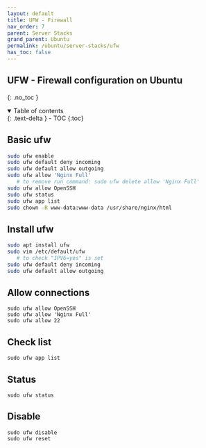 ```yaml
---
layout: default    
title: UFW - Firewall
nav_order: 7
parent: Server Stacks
grand_parent: Ubuntu
permalink: /ubuntu/server-stacks/ufw
has_toc: false
---
```


## UFW - Firewall configuration on Ubuntu
{: .no_toc } 

<details open markdown="block">
  <summary>
    Table of contents
  </summary>
  {: .text-delta }
- TOC
{:toc}
</details>

## Basic ufw 

```bash
sudo ufw enable
sudo ufw default deny incoming
sudo ufw default allow outgoing
sudo ufw allow 'Nginx Full'
   # to remove run command: sudo ufw delete allow 'Nginx Full'
sudo ufw allow OpenSSH
sudo ufw status
sudo ufw app list
sudo chown -R www-data:www-data /usr/share/nginx/html
```

## Install ufw

```bash
sudo apt install ufw
sudo vim /etc/default/ufw 
   # to check "IPV6=yes" is set 
sudo ufw default deny incoming
sudo ufw default allow outgoing
```

## Allow connections 

```
sudo ufw allow OpenSSH
sudo ufw allow 'Nginx Full'
sudo ufw allow 22
```

## Check list

```
sudo ufw app list
```

## Status

```
sudo ufw status
```

## Disable

```
sudo ufw disable
sudo ufw reset
```
